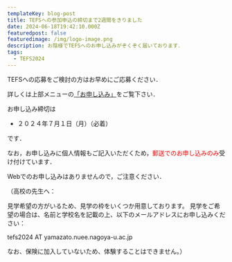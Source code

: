 ```yaml
---
templateKey: blog-post
title: TEFSへの参加申込の締切まで2週間をきりました
date: 2024-06-18T19:42:10.000Z
featuredpost: false
featuredimage: /img/logo-image.png
description: お陰様でTEFSへのお申し込みがぞくぞく届いております．
tags:
  - TEFS2024
---
```


TEFSへの応募をご検討の方はお早めにご応募ください．

詳しくは上部メニューの[「お申し込み」](/registration/)をご覧下さい．

お申し込み締切は

- ２０２４年７月１日（月）（必着）

です．

なお，お申し込みに個人情報もご記入いただくため，<span style="color: red; ">郵送でのお申し込みのみ</span>受け付けています．

Webでのお申し込みはありませんので，ご注意ください．


（高校の先生へ：

見学希望の方がいるため、見学の枠をいくつか用意しております。
見学をご希望の場合は、名前と学校名を記載の上、以下のメールアドレスにお申し込みください：

tefs2024 AT yamazato.nuee.nagoya-u.ac.jp

なお、保険に加入していないため、体験することはできません。）